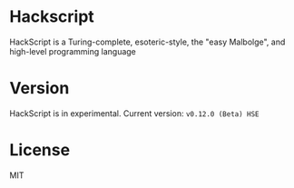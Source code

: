 # Hackscript

HackScript is a Turing-complete, esoteric-style, the "easy Malbolge", and high-level programming language

# Version

HackScript is in experimental. Current version: `v0.12.0 (Beta) HSE`

# License

MIT
